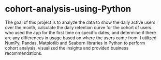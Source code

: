 # cohort-analysis-using-Python

The goal of this project is to analyze the data to show the daily active users over the month, calculate the daily retention curve for the cohort of users who used the app for the first time on specific dates, and determine if there are any differences in usage based on where the users came from. I utilized NumPy, Pandas, Matplotlib and Seaborn libraries in Python to perform cohort analysis, visualized the insights and provided business recommendations.
